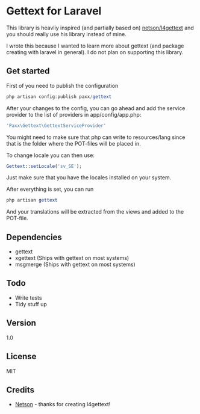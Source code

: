 Gettext for Laravel
=========

This library is heavliy inspired (and partially based on) [netson/l4gettext] and you should really use his library instead of mine. 

I wrote this because I wanted to learn more about gettext (and package creating with laravel in general). I do not plan on supporting this library.

Get started
----
First of you need to publish the configuration
```php
php artisan config:publish paxx/gettext
```

After your changes to the config, you can go ahead and add the service provider to the list of providers in app/config/app.php:
```php
'Paxx\Gettext\GettextServiceProvider'
```

You might need to make sure that php can write to resources/lang since that is the folder where the POT-files will be placed in. 

To change locale you can then use:
```php
Gettext::setLocale('sv_SE');
```

Just make sure that you have the locales installed on your system.

After everything is set, you can run
```php
php artisan gettext
```
And your translations will be extracted from the views and added to the POT-file.

Dependencies
----
- gettext
- xgettext (Ships with gettext on most systems)
- msgmerge (Ships with gettext on most systems)

Todo
----
- Write tests
- Tidy stuff up

Version
----
1.0

License
----
MIT

Credits
---
- [Netson] - thanks for creating l4gettext!

[Netson]:https://github.com/netson
[netson/l4gettext]:https://github.com/netson/l4gettext
